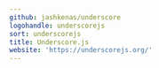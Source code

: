 ```yaml
---
github: jashkenas/underscore
logohandle: underscorejs
sort: underscorejs
title: Underscore.js
website: 'https://underscorejs.org/'
---
```

